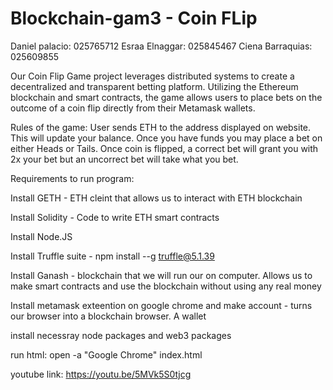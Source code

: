 # Blockchain-gam3 - Coin FLip
Daniel palacio: 025765712
Esraa Elnaggar: 025845467
Ciena Barraquias: 025609855

Our Coin Flip Game project leverages distributed systems to create a decentralized and transparent betting platform. Utilizing the Ethereum blockchain and smart contracts, the game allows users to place bets on the outcome of a coin flip directly from their Metamask wallets.

Rules of the game:
User sends ETH to the address displayed on website. This will update your balance. Once you have funds you may place a bet on either Heads or Tails. Once coin is flipped, a correct bet will grant you with 2x your bet but an uncorrect bet will take what you bet. 


Requirements to run program:

Install GETH - ETH cleint that allows us to interact with ETH blockchain

Install Solidity - Code to write ETH smart contracts 

Install Node.JS

Install Truffle suite - npm install --g truffle@5.1.39

Install Ganash - blockchain that we will run our on computer. Allows us to make smart 				                contracts and use the blockchain without using any real money

Install metamask exteention on google chrome and make account - turns our browser into a blockchain browser. A wallet


  
install necessray node packages and web3 packages

run html: open -a "Google Chrome" index.html 

youtube link: https://youtu.be/5MVk5S0tjcg













